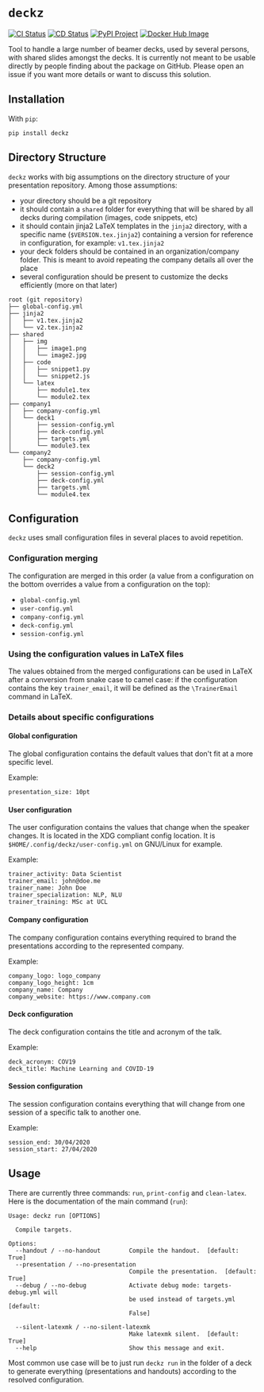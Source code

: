 # `deckz`

[![CI Status](https://img.shields.io/github/workflow/status/m09/deckz/CI?label=CI&style=for-the-badge)](https://github.com/m09/deckz/actions?query=workflow%3ACI)
[![CD Status](https://img.shields.io/github/workflow/status/m09/deckz/CD?label=CD&style=for-the-badge)](https://github.com/m09/deckz/actions?query=workflow%3ACD)
[![PyPI Project](https://img.shields.io/pypi/v/deckz?style=for-the-badge)](https://pypi.org/project/deckz/)
[![Docker Hub Image](https://img.shields.io/docker/v/hugomougard/deckz?label=DOCKER&style=for-the-badge)](https://hub.docker.com/r/hugomougard/deckz)

Tool to handle a large number of beamer decks, used by several persons, with shared slides amongst the decks. It is currently not meant to be usable directly by people finding about the package on GitHub. Please open an issue if you want more details or want to discuss this solution.

## Installation

With `pip`:

    pip install deckz

## Directory Structure

`deckz` works with big assumptions on the directory structure of your presentation repository. Among those assumptions:

- your directory should be a git repository
- it should contain a `shared` folder for everything that will be shared by all decks during compilation (images, code snippets, etc)
- it should contain jinja2 LaTeX templates in the `jinja2` directory, with a specific name (`$VERSION.tex.jinja2`) containing a version for reference in configuration, for example: `v1.tex.jinja2`
- your deck folders should be contained in an organization/company folder. This is meant to avoid repeating the company details all over the place
- several configuration should be present to customize the decks efficiently (more on that later)

```
root (git repository)
├── global-config.yml
├── jinja2
│   ├── v1.tex.jinja2
│   └── v2.tex.jinja2
├── shared
│   ├── img
│   │   ├── image1.png
│   │   └── image2.jpg
│   ├── code
│   │   ├── snippet1.py
│   │   └── snippet2.js
│   └── latex
│       ├── module1.tex
│       └── module2.tex
├── company1
│   ├── company-config.yml
│   └── deck1
│       ├── session-config.yml
│       ├── deck-config.yml
│       ├── targets.yml
│       └── module3.tex
└── company2
    ├── company-config.yml
    └── deck2
        ├── session-config.yml
        ├── deck-config.yml
        ├── targets.yml
        └── module4.tex
```

## Configuration

`deckz` uses small configuration files in several places to avoid repetition.

### Configuration merging

The configuration are merged in this order (a value from a configuration on the bottom overrides a value from a configuration on the top):

- `global-config.yml`
- `user-config.yml`
- `company-config.yml`
- `deck-config.yml`
- `session-config.yml`

### Using the configuration values in LaTeX files

The values obtained from the merged configurations can be used in LaTeX after a conversion from snake case to camel case: if the configuration contains the key `trainer_email`, it will be defined as the `\TrainerEmail` command in LaTeX.

### Details about specific configurations

#### Global configuration

The global configuration contains the default values that don't fit at a more specific level.

Example:

```
presentation_size: 10pt
```

#### User configuration

The user configuration contains the values that change when the speaker changes. It is located in the XDG compliant config location. It is `$HOME/.config/deckz/user-config.yml` on GNU/Linux for example.

Example:

```
trainer_activity: Data Scientist
trainer_email: john@doe.me
trainer_name: John Doe
trainer_specialization: NLP, NLU
trainer_training: MSc at UCL
```

#### Company configuration

The company configuration contains everything required to brand the presentations according to the represented company.

Example:

```
company_logo: logo_company
company_logo_height: 1cm
company_name: Company
company_website: https://www.company.com
```

#### Deck configuration

The deck configuration contains the title and acronym of the talk.

Example:

```
deck_acronym: COV19
deck_title: Machine Learning and COVID-19
```

#### Session configuration

The session configuration contains everything that will change from one session of a specific talk to another one.

Example:

```
session_end: 30/04/2020
session_start: 27/04/2020
```

## Usage

There are currently three commands: `run`, `print-config` and `clean-latex`. Here is the documentation of the main command (`run`):

```
Usage: deckz run [OPTIONS]

  Compile targets.

Options:
  --handout / --no-handout        Compile the handout.  [default: True]
  --presentation / --no-presentation
                                  Compile the presentation.  [default: True]
  --debug / --no-debug            Activate debug mode: targets-debug.yml will
                                  be used instead of targets.yml  [default:
                                  False]

  --silent-latexmk / --no-silent-latexmk
                                  Make latexmk silent.  [default: True]
  --help                          Show this message and exit.
```

Most common use case will be to just run `deckz run` in the folder of a deck to generate everything (presentations and handouts) according to the resolved configuration.
